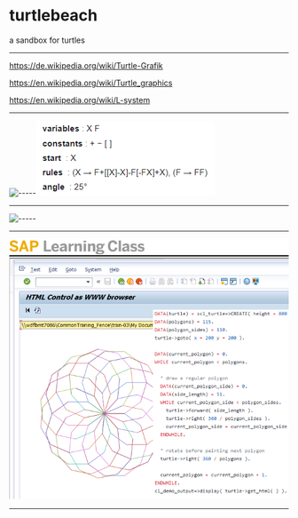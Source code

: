 # turtlebeach
a sandbox for turtles

----

https://de.wikipedia.org/wiki/Turtle-Grafik

https://en.wikipedia.org/wiki/Turtle_graphics

https://en.wikipedia.org/wiki/L-system

----

![-----](https://upload.wikimedia.org/wikipedia/commons/4/4b/Fractal_Farn.gif)![-](https://github.com/Klaasbuilder/central/blob/main/FractalPlant.png?raw=true)

----

![-----](https://upload.wikimedia.org/wikipedia/commons/7/74/Dragon_trees.jpg)

----

![-----](https://github.com/Klaasbuilder/turtlebeach/blob/222433e0cf5745ed83b813d6760f98b9967a758a/t1_2022-08-17.png)

----


